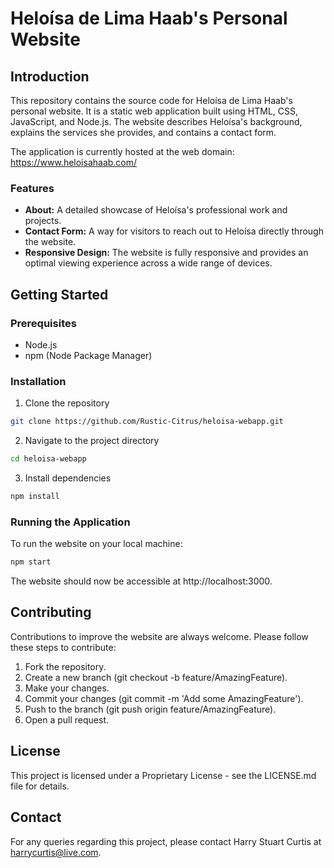 # Heloísa de Lima Haab's Personal Website

## Introduction

This repository contains the source code for Heloísa de Lima Haab's personal website. It is a static web application built using HTML, CSS, JavaScript, and Node.js. The website describes Heloísa's background, explains the services she provides, and contains a contact form.

The application is currently hosted at the web domain: https://www.heloisahaab.com/

### Features

- **About:** A detailed showcase of Heloísa's professional work and projects.
- **Contact Form:** A way for visitors to reach out to Heloísa directly through the website.
- **Responsive Design:** The website is fully responsive and provides an optimal viewing experience across a wide range of devices.

## Getting Started

### Prerequisites

- Node.js
- npm (Node Package Manager)

### Installation

1. Clone the repository
   
```bash
git clone https://github.com/Rustic-Citrus/heloisa-webapp.git
```

2. Navigate to the project directory

```bash
cd heloisa-webapp
```

3. Install dependencies
```bash
npm install
```

### Running the Application

To run the website on your local machine:

```bash
npm start
```

The website should now be accessible at http://localhost:3000.

## Contributing

Contributions to improve the website are always welcome. Please follow these steps to contribute:

1. Fork the repository.
2. Create a new branch (git checkout -b feature/AmazingFeature).
3. Make your changes.
4. Commit your changes (git commit -m 'Add some AmazingFeature').
5. Push to the branch (git push origin feature/AmazingFeature).
6. Open a pull request.

## License

This project is licensed under a Proprietary License - see the LICENSE.md file for details.

## Contact

For any queries regarding this project, please contact Harry Stuart Curtis at harrycurtis@live.com.
